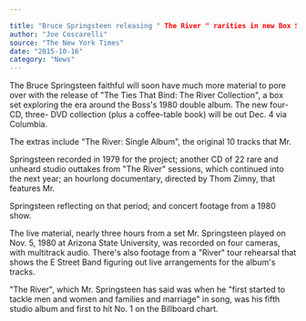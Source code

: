 ```yaml
---

title: "Bruce Springsteen releasing " The River " rarities in new Box Set"
author: "Joe Coscarelli"
source: "The New York Times"
date: "2015-10-16"
category: "News"
---
```


The Bruce Springsteen faithful will soon have much more material to pore over with the release of "The Ties That Bind: The River Collection", a box set exploring the era around the Boss's 1980 double album. The new four-CD, three- DVD collection (plus a coffee-table book) will be out Dec. 4 via Columbia.

The extras include "The River: Single Album", the original 10 tracks that Mr.

Springsteen recorded in 1979 for the project; another CD of 22 rare and unheard studio outtakes from "The River" sessions, which continued into the next year; an hourlong documentary, directed by Thom Zimny, that features Mr.

Springsteen reflecting on that period; and concert footage from a 1980 show.

The live material, nearly three hours from a set Mr. Springsteen played on Nov. 5, 1980 at Arizona State University, was recorded on four cameras, with multitrack audio. There's also footage from a "River" tour rehearsal that shows the E Street Band figuring out live arrangements for the album's tracks.

"The River", which Mr. Springsteen has said was when he "first started to tackle men and women and families and marriage" in song, was his fifth studio album and first to hit No. 1 on the Billboard chart.